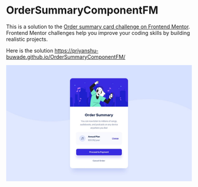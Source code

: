 # OrderSummaryComponentFM
This is a solution to the [Order summary card challenge on Frontend Mentor](https://www.frontendmentor.io/challenges/order-summary-component-QlPmajDUj). Frontend Mentor challenges help you improve your coding skills by building realistic projects. 

Here is the solution https://priyanshu-buwade.github.io/OrderSummaryComponentFM/

<img src="design/desktop-design.jpg" alt="design">
